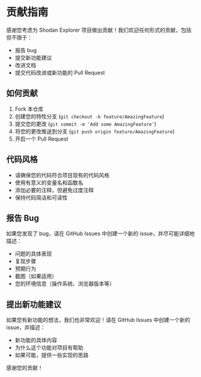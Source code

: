 # 贡献指南

感谢您考虑为 Shodan Explorer 项目做出贡献！我们欢迎任何形式的贡献，包括但不限于：

- 报告 bug
- 提交新功能建议
- 改进文档
- 提交代码改进或新功能的 Pull Request

## 如何贡献

1. Fork 本仓库
2. 创建您的特性分支 (`git checkout -b feature/AmazingFeature`)
3. 提交您的更改 (`git commit -m 'Add some AmazingFeature'`)
4. 将您的更改推送到分支 (`git push origin feature/AmazingFeature`)
5. 开启一个 Pull Request

## 代码风格

- 请确保您的代码符合项目现有的代码风格
- 使用有意义的变量名和函数名
- 添加必要的注释，但避免过度注释
- 保持代码简洁和可读性

## 报告 Bug

如果您发现了 bug，请在 GitHub Issues 中创建一个新的 issue，并尽可能详细地描述：

- 问题的具体表现
- 复现步骤
- 预期行为
- 截图（如果适用）
- 您的环境信息（操作系统、浏览器版本等）

## 提出新功能建议

如果您有新功能的想法，我们也非常欢迎！请在 GitHub Issues 中创建一个新的 issue，并描述：

- 新功能的具体内容
- 为什么这个功能对项目有帮助
- 如果可能，提供一些实现的思路

感谢您的贡献！